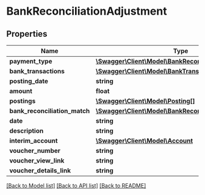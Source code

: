 # BankReconciliationAdjustment

## Properties
Name | Type | Description | Notes
------------ | ------------- | ------------- | -------------
**payment_type** | [**\Swagger\Client\Model\BankReconciliationPaymentType**](BankReconciliationPaymentType.md) |  | [optional] 
**bank_transactions** | [**\Swagger\Client\Model\BankTransaction[]**](BankTransaction.md) |  | [optional] 
**posting_date** | **string** |  | [optional] 
**amount** | **float** |  | [optional] 
**postings** | [**\Swagger\Client\Model\Posting[]**](Posting.md) |  | [optional] 
**bank_reconciliation_match** | [**\Swagger\Client\Model\BankReconciliationMatch**](BankReconciliationMatch.md) |  | [optional] 
**date** | **string** |  | [optional] 
**description** | **string** |  | [optional] 
**interim_account** | [**\Swagger\Client\Model\Account**](Account.md) |  | [optional] 
**voucher_number** | **string** |  | [optional] 
**voucher_view_link** | **string** |  | [optional] 
**voucher_details_link** | **string** |  | [optional] 

[[Back to Model list]](../README.md#documentation-for-models) [[Back to API list]](../README.md#documentation-for-api-endpoints) [[Back to README]](../README.md)


